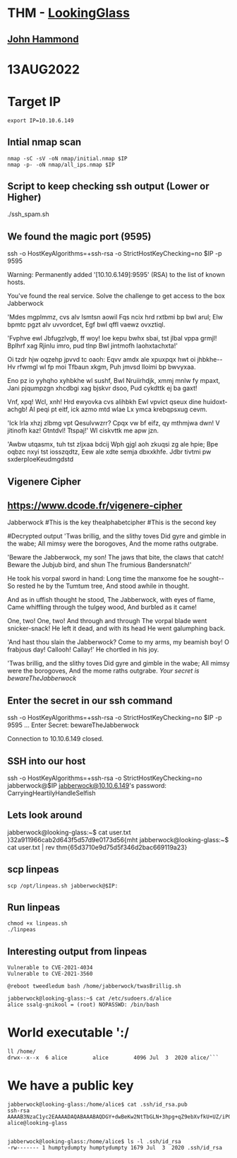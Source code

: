 # THM - [LookingGlass](https://www.tryhackme.com/room/lookingglass#)
## [John Hammond](https://youtu.be/Wqvy1qGOAVA)
# 13AUG2022

# Target IP
```
export IP=10.10.6.149
```

## Intial nmap scan
```
nmap -sC -sV -oN nmap/initial.nmap $IP
nmap -p- -oN nmap/all_ips.nmap $IP
```

## Script to keep checking ssh output (Lower or Higher)
./ssh_spam.sh

## We found the magic port (9595)
ssh -o HostKeyAlgorithms=+ssh-rsa -o StrictHostKeyChecking=no $IP -p 9595

Warning: Permanently added '[10.10.6.149]:9595' (RSA) to the list of known hosts.

You've found the real service.
Solve the challenge to get access to the box
Jabberwock

'Mdes mgplmmz, cvs alv lsmtsn aowil
Fqs ncix hrd rxtbmi bp bwl arul;
Elw bpmtc pgzt alv uvvordcet,
Egf bwl qffl vaewz ovxztiql.

'Fvphve ewl Jbfugzlvgb, ff woy!
Ioe kepu bwhx sbai, tst jlbal vppa grmjl!
Bplhrf xag Rjinlu imro, pud tlnp
Bwl jintmofh Iaohxtachxta!'

Oi tzdr hjw oqzehp jpvvd tc oaoh:
Eqvv amdx ale xpuxpqx hwt oi jhbkhe--
Hv rfwmgl wl fp moi Tfbaun xkgm,
Puh jmvsd lloimi bp bwvyxaa.

Eno pz io yyhqho xyhbkhe wl sushf,
Bwl Nruiirhdjk, xmmj mnlw fy mpaxt,
Jani pjqumpzgn xhcdbgi xag bjskvr dsoo,
Pud cykdttk ej ba gaxt!

Vnf, xpq! Wcl, xnh! Hrd ewyovka cvs alihbkh
Ewl vpvict qseux dine huidoxt-achgb!
Al peqi pt eitf, ick azmo mtd wlae
Lx ymca krebqpsxug cevm.

'Ick lrla xhzj zlbmg vpt Qesulvwzrr?
Cpqx vw bf eifz, qy mthmjwa dwn!
V jitinofh kaz! Gtntdvl! Ttspaj!'
Wl ciskvttk me apw jzn.

'Awbw utqasmx, tuh tst zljxaa bdcij
Wph gjgl aoh zkuqsi zg ale hpie;
Bpe oqbzc nxyi tst iosszqdtz,
Eew ale xdte semja dbxxkhfe.
Jdbr tivtmi pw sxderpIoeKeudmgdstd

## Vigenere Cipher
## https://www.dcode.fr/vigenere-cipher

Jabberwock #This is the key
thealphabetcipher #This is the second key

#Decrypted output
'Twas brillig, and the slithy toves
Did gyre and gimble in the wabe;
All mimsy were the borogoves,
And the mome raths outgrabe.

'Beware the Jabberwock, my son!
The jaws that bite, the claws that catch!
Beware the Jubjub bird, and shun
The frumious Bandersnatch!'

He took his vorpal sword in hand:
Long time the manxome foe he sought--
So rested he by the Tumtum tree,
And stood awhile in thought.

And as in uffish thought he stood,
The Jabberwock, with eyes of flame,
Came whiffling through the tulgey wood,
And burbled as it came!

One, two! One, two! And through and through
The vorpal blade went snicker-snack!
He left it dead, and with its head
He went galumphing back.

'And hast thou slain the Jabberwock?
Come to my arms, my beamish boy!
O frabjous day! Callooh! Callay!'
He chortled in his joy.

'Twas brillig, and the slithy toves
Did gyre and gimble in the wabe;
All mimsy were the borogoves,
And the mome raths outgrabe.
*Your secret is bewareTheJabberwock*

## Enter the secret in our ssh command
ssh -o HostKeyAlgorithms=+ssh-rsa -o StrictHostKeyChecking=no $IP -p 9595
...
Enter Secret: bewareTheJabberwock
<!-- 
jabberwock:CarryingHeartilyHandleSelfish
-->
Connection to 10.10.6.149 closed.


## SSH into our host
ssh -o HostKeyAlgorithms=+ssh-rsa -o StrictHostKeyChecking=no jabberwock@$IP
jabberwock@10.10.6.149's password: CarryingHeartilyHandleSelfish

## Lets look around
jabberwock@looking-glass:~$ cat user.txt
}32a911966cab2d643f5d57d9e0173d56{mht
jabberwock@looking-glass:~$ cat user.txt | rev
thm{65d3710e9d75d5f346d2bac669119a23}

## scp linpeas
```
scp /opt/linpeas.sh jabberwock@$IP:
```

## Run linpeas
```
chmod +x linpeas.sh
./linpeas
```

## Interesting output from linpeas
```
Vulnerable to CVE-2021-4034
Vulnerable to CVE-2021-3560

@reboot tweedledum bash /home/jabberwock/twasBrillig.sh

jabberwock@looking-glass:~$ cat /etc/sudoers.d/alice
alice ssalg-gnikool = (root) NOPASSWD: /bin/bash

```
# World executable ':/
```
ll /home/
drwx--x--x  6 alice        alice        4096 Jul  3  2020 alice/```
```
# We have a public key
```
jabberwock@looking-glass:/home/alice$ cat .ssh/id_rsa.pub
ssh-rsa AAAAB3NzaC1yc2EAAAADAQABAAABAQDGY+dwBeKw2NtTbGLN+3hpg+qZ9ebXvfkU+UZ/iP0TFmGWaYM0hFyE9oVSoldBmLmvJAfpjFk/kgglcQ0r5rhahEPI+jIYr/retdOf8hZYpCRr21DbGt2fLF3Bu2Io/Uvhur/i9Tc5RwD5pgfGqHKrf1qul5x4dWK36NU+uIeIIDveTuAcKCmTBZzM1rkwwaj7UKDiJ/N9+/i6E+TEEsuXd/isF/zhGa4oQTLpthn79Y4SAeV+SzmeAWeJbvHZHe/KrvHIOvCJcSN9bjJh76QuIZnLKTWJrscaE0qkhG5890l1P6s0auNgUuOHN5ZgGYfHsmSGQRQUhXHplXXL6CKF alice@looking-glass


jabberwock@looking-glass:/home/alice$ ls -l .ssh/id_rsa
-rw------- 1 humptydumpty humptydumpty 1679 Jul  3  2020 .ssh/id_rsa
```


